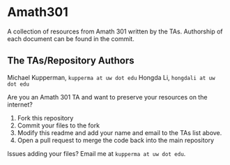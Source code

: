 # Amath301
A collection of resources from Amath 301 written by the TAs. Authorship of each document can be found in the commit.

## The TAs/Repository Authors

Michael Kupperman, `kupperma at uw dot edu`
Hongda Li, `hongdali at uw dot edu`

Are you an Amath 301 TA and want to preserve your resources on the internet? 
1. Fork this repository
2. Commit your files to the fork
3. Modify this readme and add your name and email to the TAs list above. 
4. Open a pull request to merge the code back into the main repository

Issues adding your files? Email me at `kupperma at uw dot edu`.
